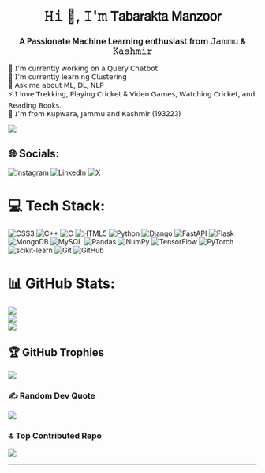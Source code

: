 <h1 align="center">𝙷𝚒 👋, 𝙸'𝚖 𝖳𝖺𝖻𝖺𝗋𝖺𝗄𝗍𝖺 𝖬𝖺𝗇𝗓𝗈𝗈𝗋</h1>
<h3 align="center">𝖠 𝖯𝖺𝗌𝗌𝗂𝗈𝗇𝖺𝗍𝖾 𝖬𝖺𝖼𝗁𝗂𝗇𝖾 𝖫𝖾𝖺𝗋𝗇𝗂𝗇𝗀 𝖾𝗇𝗍𝗁𝗎𝗌𝗂𝖺𝗌𝗍 𝖿𝗋𝗈𝗆 𝙹𝚊𝚖𝚖𝚞 & 𝙺𝚊𝚜𝚑𝚖𝚒𝚛</h3>

🔭 𝖨’𝗆 𝖼𝗎𝗋𝗋𝖾𝗇𝗍𝗅𝗒 𝗐𝗈𝗋𝗄𝗂𝗇𝗀 𝗈𝗇 𝖺 𝖰𝗎𝖾𝗋𝗒 𝖢𝗁𝖺𝗍𝖻𝗈𝗍<br>🌱 𝖨’𝗆 𝖼𝗎𝗋𝗋𝖾𝗇𝗍𝗅𝗒 𝗅𝖾𝖺𝗋𝗇𝗂𝗇𝗀 𝖢𝗅𝗎𝗌𝗍𝖾𝗋𝗂𝗇𝗀 <br>💬 𝖠𝗌𝗄 𝗆𝖾 𝖺𝖻𝗈𝗎𝗍 𝖬𝖫, 𝖣𝖫, 𝖭𝖫𝖯 <br>⚡ 𝖨 𝗅𝗈𝗏𝖾 𝖳𝗋𝖾𝗄𝗄𝗂𝗇𝗀, 𝖯𝗅𝖺𝗒𝗂𝗇𝗀 𝖢𝗋𝗂𝖼𝗄𝖾𝗍 & 𝖵𝗂𝖽𝖾𝗈 𝖦𝖺𝗆𝖾𝗌, 𝖶𝖺𝗍𝖼𝗁𝗂𝗇𝗀 𝖢𝗋𝗂𝖼𝗄𝖾𝗍, 𝖺𝗇𝖽 𝖱𝖾𝖺𝖽𝗂𝗇𝗀 𝖡𝗈𝗈𝗄𝗌.<br>🏡 𝖨'𝗆 𝖿𝗋𝗈𝗆 𝖪𝗎𝗉𝗐𝖺𝗋𝖺, 𝖩𝖺𝗆𝗆𝗎 𝖺𝗇𝖽 𝖪𝖺𝗌𝗁𝗆𝗂𝗋 (193223)


[![](https://visitcount.itsvg.in/api?id=Tabarakta&icon=7&color=5)](https://visitcount.itsvg.in)


## 🌐 Socials:
[![Instagram](https://img.shields.io/badge/Instagram-%23E4405F.svg?logo=Instagram&logoColor=white)](https://instagram.com/Tabarakmanzoor0) [![LinkedIn](https://img.shields.io/badge/LinkedIn-%230077B5.svg?logo=linkedin&logoColor=white)](https://linkedin.com/in/tabarak-manzoor-4637792a3) [![X](https://img.shields.io/badge/X-black.svg?logo=X&logoColor=white)](https://x.com/Tabarakmanzoor) 

# 💻 Tech Stack:
![CSS3](https://img.shields.io/badge/css3-%231572B6.svg?style=for-the-badge&logo=css3&logoColor=white) ![C++](https://img.shields.io/badge/c++-%2300599C.svg?style=for-the-badge&logo=c%2B%2B&logoColor=white) ![C](https://img.shields.io/badge/c-%2300599C.svg?style=for-the-badge&logo=c&logoColor=white) ![HTML5](https://img.shields.io/badge/html5-%23E34F26.svg?style=for-the-badge&logo=html5&logoColor=white) ![Python](https://img.shields.io/badge/python-3670A0?style=for-the-badge&logo=python&logoColor=ffdd54) ![Django](https://img.shields.io/badge/django-%23092E20.svg?style=for-the-badge&logo=django&logoColor=white) ![FastAPI](https://img.shields.io/badge/FastAPI-005571?style=for-the-badge&logo=fastapi) ![Flask](https://img.shields.io/badge/flask-%23000.svg?style=for-the-badge&logo=flask&logoColor=white) ![MongoDB](https://img.shields.io/badge/MongoDB-%234ea94b.svg?style=for-the-badge&logo=mongodb&logoColor=white) ![MySQL](https://img.shields.io/badge/mysql-4479A1.svg?style=for-the-badge&logo=mysql&logoColor=white) ![Pandas](https://img.shields.io/badge/pandas-%23150458.svg?style=for-the-badge&logo=pandas&logoColor=white) ![NumPy](https://img.shields.io/badge/numpy-%23013243.svg?style=for-the-badge&logo=numpy&logoColor=white) ![TensorFlow](https://img.shields.io/badge/TensorFlow-%23FF6F00.svg?style=for-the-badge&logo=TensorFlow&logoColor=white) ![PyTorch](https://img.shields.io/badge/PyTorch-%23EE4C2C.svg?style=for-the-badge&logo=PyTorch&logoColor=white) ![scikit-learn](https://img.shields.io/badge/scikit--learn-%23F7931E.svg?style=for-the-badge&logo=scikit-learn&logoColor=white) ![Git](https://img.shields.io/badge/git-%23F05033.svg?style=for-the-badge&logo=git&logoColor=white) ![GitHub](https://img.shields.io/badge/github-%23121011.svg?style=for-the-badge&logo=github&logoColor=white)
# 📊 GitHub Stats:
![](https://github-readme-stats.vercel.app/api?username=Tabarakta&theme=merko&hide_border=false&include_all_commits=false&count_private=true)<br/>
![](https://github-readme-streak-stats.herokuapp.com/?user=Tabarakta&theme=merko&hide_border=false)<br/>
![](https://github-readme-stats.vercel.app/api/top-langs/?username=Tabarakta&theme=merko&hide_border=false&include_all_commits=false&count_private=true&layout=compact)

## 🏆 GitHub Trophies
![](https://github-profile-trophy.vercel.app/?username=Tabarakta&theme=neon&no-frame=true&no-bg=true&margin-w=4)

### ✍️ Random Dev Quote
![](https://quotes-github-readme.vercel.app/api?type=vetical&theme=merko)

### 🔝 Top Contributed Repo
![](https://github-contributor-stats.vercel.app/api?username=Tabarakta&limit=5&theme=merko&combine_all_yearly_contributions=true)

---
<!-- Proudly created with GPRM ( https://gprm.itsvg.in ) -->
